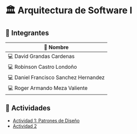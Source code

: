 # 🏛️ Arquitectura de Software I

## 👥 Integrantes

| 🧑 Nombre                             |
| ------------------------------------- |
| 💻 David Grandas Cardenas             |
| 💻 Robinson Castro Londoño            |
| 💻 Daniel Francisco Sanchez Hernandez |
| 💻 Roger Armando Meza Valiente        |

## 📄 Actividades

- [Actividad 1: Patrones de Diseño](./Actividad_1/README.md)
- [Actividad 2](./Actividad_2/README.md)
